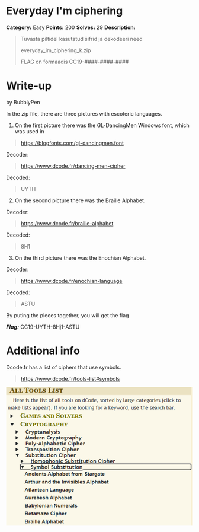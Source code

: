 # Everyday I'm ciphering
**Category:** Easy
**Points:** 200
**Solves:** 29
**Description:**

>Tuvasta piltidel kasutatud šifrid ja dekodeeri need
>
>everyday_im_ciphering_k.zip
>
>FLAG on formaadis CC19-####-####-####

# Write-up
by BubblyPen

In the zip file, there are three pictures with escoteric languages.

1. On the first picture there was the GL-DancingMen Windows font, which was used in 

>https://blogfonts.com/gl-dancingmen.font

Decoder:

>https://www.dcode.fr/dancing-men-cipher

Decoded:

>UYTH


2. On the second picture there was the Braille Alphabet.

Decoder:

>https://www.dcode.fr/braille-alphabet

Decoded:
> 8H1

3. On the third picture there was the Enochian Alphabet.

Decoder:

>https://www.dcode.fr/enochian-language

Decoded:

>ASTU

By puting the pieces together, you will get the flag

***Flag:*** CC19-UYTH-8Hj1-ASTU

# Additional info

Dcode.fr has a list of ciphers that use symbols.

>https://www.dcode.fr/tools-list#symbols

![](SymbolCipherList.png)
